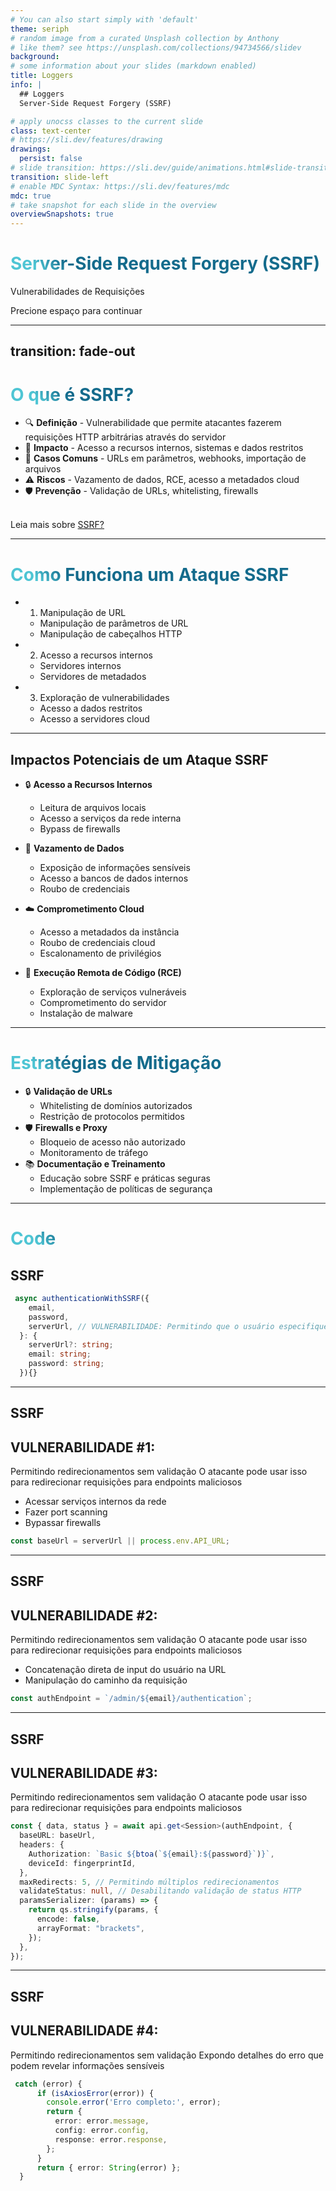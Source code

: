 ```yaml
---
# You can also start simply with 'default'
theme: seriph
# random image from a curated Unsplash collection by Anthony
# like them? see https://unsplash.com/collections/94734566/slidev
background:
# some information about your slides (markdown enabled)
title: Loggers
info: |
  ## Loggers
  Server-Side Request Forgery (SSRF)

# apply unocss classes to the current slide
class: text-center
# https://sli.dev/features/drawing
drawings:
  persist: false
# slide transition: https://sli.dev/guide/animations.html#slide-transitions
transition: slide-left
# enable MDC Syntax: https://sli.dev/features/mdc
mdc: true
# take snapshot for each slide in the overview
overviewSnapshots: true
---
```


# Server-Side Request Forgery (SSRF)

Vulnerabilidades de Requisições

<div class="pt-12">
  <span @click="$slidev.nav.next" class="px-2 py-1 rounded cursor-pointer" hover="bg-white bg-opacity-10">
    Precione espaço para continuar <carbon:arrow-right class="inline"/>
  </span>
</div>

<!--
The last comment block of each slide will be treated as slide notes. It will be visible and editable in Presenter Mode along with the slide. [Read more in the docs](https://sli.dev/guide/syntax.html#notes)
-->

---

## transition: fade-out

# O que é SSRF?

- 🔍 **Definição** - Vulnerabilidade que permite atacantes fazerem requisições HTTP arbitrárias através do servidor
- 🎯 **Impacto** - Acesso a recursos internos, sistemas e dados restritos
- 💼 **Casos Comuns** - URLs em parâmetros, webhooks, importação de arquivos
- ⚠️ **Riscos** - Vazamento de dados, RCE, acesso a metadados cloud
- 🛡️ **Prevenção** - Validação de URLs, whitelisting, firewalls
  <br>
  <br>

Leia mais sobre [SSRF?](https://owasp.org/Top10/A10_2021-Server-Side_Request_Forgery_%28SSRF%29/)

<!--
You can have `style` tag in markdown to override the style for the current page.
Learn more: https://sli.dev/features/slide-scope-style
-->

<style>
h1 {
  background-color: #2B90B6;
  background-image: linear-gradient(45deg, #4EC5D4 10%, #146b8c 20%);
  background-size: 100%;
  -webkit-background-clip: text;
  -moz-background-clip: text;
  -webkit-text-fill-color: transparent;
  -moz-text-fill-color: transparent;
}
</style>

<!--
Here is another comment.
-->

---

# Como Funciona um Ataque SSRF

- 1. Manipulação de URL
  - Manipulação de parâmetros de URL
  - Manipulação de cabeçalhos HTTP
- 2. Acesso a recursos internos
  - Servidores internos
  - Servidores de metadados
- 3. Exploração de vulnerabilidades
  - Acesso a dados restritos
  - Acesso a servidores cloud

---

## Impactos Potenciais de um Ataque SSRF

- 🔒 **Acesso a Recursos Internos**

  - Leitura de arquivos locais
  - Acesso a serviços da rede interna
  - Bypass de firewalls

- 💾 **Vazamento de Dados**

  - Exposição de informações sensíveis
  - Acesso a bancos de dados internos
  - Roubo de credenciais

- ☁️ **Comprometimento Cloud**

  - Acesso a metadados da instância
  - Roubo de credenciais cloud
  - Escalonamento de privilégios

- 🔨 **Execução Remota de Código (RCE)**
  - Exploração de serviços vulneráveis
  - Comprometimento do servidor
  - Instalação de malware

---

# Estratégias de Mitigação

- 🔒 **Validação de URLs**
  - Whitelisting de domínios autorizados
  - Restrição de protocolos permitidos
- 🛡️ **Firewalls e Proxy**
  - Bloqueio de acesso não autorizado
  - Monitoramento de tráfego
- 📚 **Documentação e Treinamento**
  - Educação sobre SSRF e práticas seguras
  - Implementação de políticas de segurança

---

# Code

## SSRF

<!-- // TwoSlash enables TypeScript hover information
// and errors in markdown code blocks
// More at https://shiki.style/packages/twoslash -->

```ts {all|4|6|all}
 async authenticationWithSSRF({
    email,
    password,
    serverUrl, // VULNERABILIDADE: Permitindo que o usuário especifique a URL
  }: {
    serverUrl?: string;
    email: string;
    password: string;
  }){}
```

<!-- <arrow v-click="[3]" x1="320" y1="320" x2="230" y2="314" color="#953" width="2" arrowSize="1" /> -->

<!-- This allow you to embed external code blocks -->

<!-- <<< @/snippets/external.ts#snippet -->

<!--
Notes can also sync with clicks

[click] This will be highlighted after the first click

[click] Highlighted with `count = ref(0)`

[click:3] Last click (skip two clicks)
-->

---

## SSRF

## VULNERABILIDADE #1:

Permitindo redirecionamentos sem validação
O atacante pode usar isso para redirecionar requisições para endpoints maliciosos

- Acessar serviços internos da rede
- Fazer port scanning
- Bypassar firewalls

```ts {all|all}
const baseUrl = serverUrl || process.env.API_URL;
```

---

## SSRF

## VULNERABILIDADE #2:

Permitindo redirecionamentos sem validação
O atacante pode usar isso para redirecionar requisições para endpoints maliciosos

- Concatenação direta de input do usuário na URL
- Manipulação do caminho da requisição

```ts {all|all}
const authEndpoint = `/admin/${email}/authentication`;
```

---

## SSRF

## VULNERABILIDADE #3:

Permitindo redirecionamentos sem validação
O atacante pode usar isso para redirecionar requisições para endpoints maliciosos

```ts {all|2|7|8|all}
const { data, status } = await api.get<Session>(authEndpoint, {
  baseURL: baseUrl,
  headers: {
    Authorization: `Basic ${btoa(`${email}:${password}`)}`,
    deviceId: fingerprintId,
  },
  maxRedirects: 5, // Permitindo múltiplos redirecionamentos
  validateStatus: null, // Desabilitando validação de status HTTP
  paramsSerializer: (params) => {
    return qs.stringify(params, {
      encode: false,
      arrayFormat: "brackets",
    });
  },
});
```

---

## SSRF

## VULNERABILIDADE #4:

Permitindo redirecionamentos sem validação
Expondo detalhes do erro que podem revelar informações sensíveis

```ts {all|3|all}
 catch (error) {
      if (isAxiosError(error)) {
        console.error('Erro completo:', error);
        return {
          error: error.message,
          config: error.config,
          response: error.response,
        };
      }
      return { error: String(error) };
  }
```
